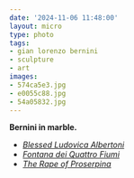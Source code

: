 ```yaml
---
date: '2024-11-06 11:48:00'
layout: micro
type: photo
tags:
- gian lorenzo bernini
- sculpture
- art
images:
- 574ca5e3.jpg
- e0055c88.jpg
- 54a05832.jpg
---
```


**Bernini in marble.**

  * _[Blessed Ludovica Albertoni](https://en.wikipedia.org/wiki/Blessed_Ludovica_Albertoni)_
  *  _[Fontana dei Quattro Fiumi](https://en.wikipedia.org/wiki/Fontana_dei_Quattro_Fiumi)_
  *  _[The Rape of Proserpina](https://en.wikipedia.org/w/index.php?title=The_Rape_of_Proserpina)_
